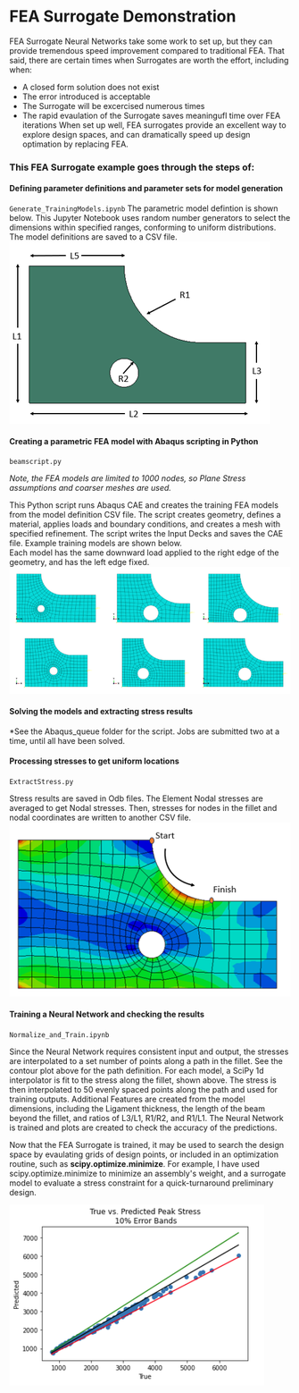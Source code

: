 # FEA Surrogate Demonstration
FEA Surrogate Neural Networks take some work to set up, but they can provide tremendous speed improvement compared to traditional FEA.  That said, there are certain times when Surrogates are worth the effort, including when:
- A closed form solution does not exist
- The error introduced is acceptable
- The Surrogate will be excercised numerous times
- The rapid evaulation of the Surrogate saves meaningufl time over FEA iterations
When set up well, FEA surrogates provide an excellent way to explore design spaces, and can dramatically speed up design optimation by replacing FEA.

### This FEA Surrogate example goes through the steps of: 

#### Defining parameter definitions and parameter sets for model generation
<code>Generate_TrainingModels.ipynb</code>
The parametric model defintion is shown below.  This Jupyter Notebook uses random number generators to select the dimensions within specified ranges, conforming to uniform distributions.  The model definitions are saved to a CSV file.
![Dimensions](Dimensions.png)
  
#### Creating a parametric FEA model with Abaqus scripting in Python
<code>beamscript.py</code>

*Note, the FEA models are limited to 1000 nodes, so Plane Stress assumptions and coarser meshes are used.*

This Python script runs Abaqus CAE and creates the training FEA models from the model definition CSV file.  The script creates geometry, defines a material, applies loads and boundary conditions, and creates a mesh with specified refinement.  The script writes the Input Decks and saves the CAE file.  Example training models are shown below.  
Each model has the same downward load applied to the right edge of the geometry, and has the left edge fixed.
![Training Models](Training.png)
    
#### Solving the models and extracting stress results
*See the Abaqus_queue folder for the script.
Jobs are submitted two at a time, until all have been solved.
     
#### Processing stresses to get uniform locations
<code>ExtractStress.py</code> 

Stress results are saved in Odb files.  The Element Nodal stresses are averaged to get Nodal stresses.  Then, stresses for nodes in the fillet and nodal coordinates are written to another CSV file.  
![Stress contour](ContourPath.png)
     
#### Training a Neural Network and checking the results
<code>Normalize_and_Train.ipynb</code>

Since the Neural Network requires consistent input and output, the stresses are interpolated to a set number of points along a path in the fillet.  See the contour plot above for the path definition.  For each model, a SciPy 1d interpolator is fit to the stress along the fillet, shown above.  The stress is then interpolated to 50 evenly spaced points along the path and used for training outputs.
Additional Features are created from the model dimensions, including the Ligament thickness, the length of the beam beyond the fillet, and ratios of L3/L1, R1/R2, and R1/L1.  The Neural Network is trained and plots are created to check the accuracy of the predictions.

Now that the FEA Surrogate is trained, it may be used to search the design space by evaulating grids of design points, or included in an optimization routine, such as **scipy.optimize.minimize**.  For example, I have used scipy.optimize.minimize to minimize an assembly's weight, and a surrogate model to evaluate a stress constraint for a quick-turnaround preliminary design.

![Metrics](Metrics.png)



